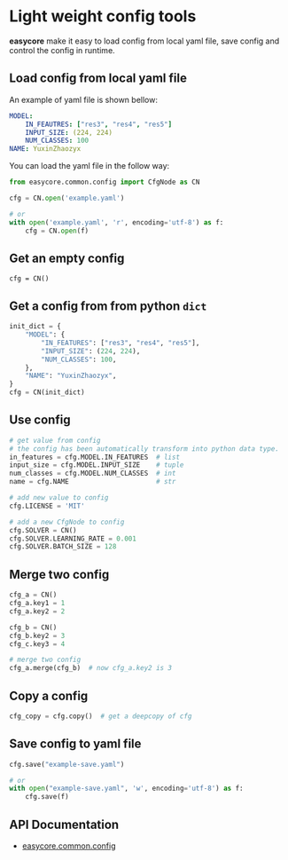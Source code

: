 # Light weight config tools

**easycore** make it easy to load config from local yaml file, save config and control the config in runtime.

## Load config from local yaml file

An example of yaml file is shown bellow:

```yaml
MODEL:
    IN_FEAUTRES: ["res3", "res4", "res5"]
    INPUT_SIZE: (224, 224)
    NUM_CLASSES: 100
NAME: YuxinZhaozyx
```

You can load the yaml file in the follow way:

```python
from easycore.common.config import CfgNode as CN

cfg = CN.open('example.yaml')

# or
with open('example.yaml', 'r', encoding='utf-8') as f:
    cfg = CN.open(f)
```

## Get an empty config

```
cfg = CN()
```

## Get a config from from python `dict`

```python
init_dict = {
    "MODEL": {
        "IN_FEATURES": ["res3", "res4", "res5"],
        "INPUT_SIZE": (224, 224),
        "NUM_CLASSES": 100,
    },
    "NAME": "YuxinZhaozyx",
}
cfg = CN(init_dict)
```

## Use config

```python
# get value from config
# the config has been automatically transform into python data type.
in_features = cfg.MODEL.IN_FEATURES  # list
input_size = cfg.MODEL.INPUT_SIZE    # tuple
num_classes = cfg.MODEL.NUM_CLASSES  # int
name = cfg.NAME                      # str

# add new value to config
cfg.LICENSE = 'MIT'

# add a new CfgNode to config
cfg.SOLVER = CN()
cfg.SOLVER.LEARNING_RATE = 0.001
cfg.SOLVER.BATCH_SIZE = 128
```

## Merge two config

```python
cfg_a = CN()
cfg_a.key1 = 1
cfg_a.key2 = 2

cfg_b = CN()
cfg_b.key2 = 3
cfg_c.key3 = 4

# merge two config
cfg_a.merge(cfg_b)  # now cfg_a.key2 is 3
```

## Copy a config

```python
cfg_copy = cfg.copy()  # get a deepcopy of cfg
```

## Save config to yaml file

```python
cfg.save("example-save.yaml")

# or
with open("example-save.yaml", 'w', encoding='utf-8') as f:
    cfg.save(f)
```

## API Documentation

+ [easycore.common.config](../modules/easycore.common.config.html)